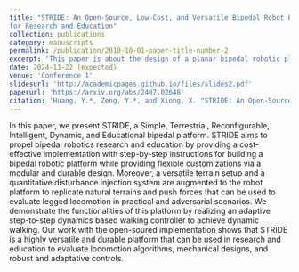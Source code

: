 ```yaml
---
title: "STRIDE: An Open-Source, Low-Cost, and Versatile Bipedal Robot Platform
for Research and Education"
collection: publications
category: manuscripts
permalink: /publication/2010-10-01-paper-title-number-2
excerpt: 'This paper is about the design of a planar bipedal robotic platform STRIDE for education and research purposes'
date: 2024-11-22 (expected) 
venue: 'Conference 1'
slidesurl: 'http://academicpages.github.io/files/slides2.pdf'
paperurl: 'https://arxiv.org/abs/2407.02648'
citation: 'Huang, Y.*, Zeng, Y.*, and Xiong, X. "STRIDE: An Open-Source, Low-Cost, and Versatile Bipedal Robot Platform for Research and Education." \textit{IEEE-RAS International Conference on Humanoid Robots (Humanoids)}, 2024. ($^*$ Denotes equal contribution)'
---
```


In this paper, we present STRIDE, a Simple, Terrestrial, Reconfigurable, Intelligent, Dynamic, and Educational bipedal platform. STRIDE aims to propel bipedal robotics research and education by providing a cost-effective implementation with step-by-step instructions for building a bipedal robotic platform while providing flexible customizations via a modular and durable design. Moreover, a versatile terrain setup and a quantitative disturbance injection system are augmented to the robot platform to replicate natural terrains and push forces that can be used to evaluate legged locomotion in practical and adversarial scenarios. We demonstrate the functionalities of this platform by realizing an adaptive step-to-step dynamics based walking controller to achieve dynamic walking. Our work with the open-soured implementation shows that STRIDE is a highly versatile and durable platform that can be used in research and education to evaluate locomotion algorithms, mechanical designs, and robust and adaptative controls.